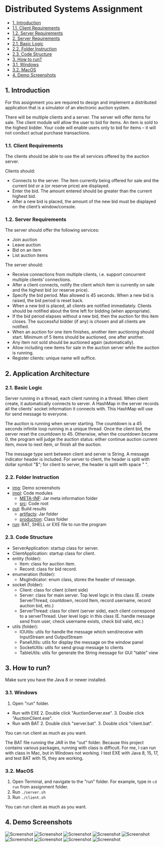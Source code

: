 # Distributed Systems Assignment

- [1. Introduction](#introduction)
- [1.1. Client Requirements](#client-requirements)
- [1.2. Server Requirements](#server-requirements)
- [2. Server Requirements](#application-architecture)
- [2.1. Basic Logic](#)
- [2.2. Folder Instruction](#)
- [2.3. Code Structure](#)
- [3. How to run?](#)
- [3.1. Windows](#)
- [3.2. MacOS](#)
- [4. Demo Screenshots](#)

## 1. Introduction

For this assignment you are required to design and implement a distributed application that is a simulator of an electronic auction system.

There will be multiple clients and a server. The server will offer items for sale. The client module will allow the user to bid for items. An item is sold to the highest bidder. Your code will enable users only to bid for items – it will not conduct actual purchase transactions.

### 1.1. Client Requirements

The clients should be able to use the all services offered by the auction server.

Clients should:

- Connects to the server. The item currently being offered for sale and the current bid or a (or reserve price) are displayed.
- Enter the bid. The amount entered should be greater than the current highest bid.
- After a new bid is placed, the amount of the new bid must be displayed on the client’s window/console.

### 1.2. Server Requirements

The server should offer the following services:

- Join auction
- Leave auction
- Bid on an item
- List auction items

The server should:

- Receive connections from multiple clients, i.e. support concurrent multiple clients’ connections.
- After a client connects, notify the client which item is currently on sale and the highest bid (or reserve price).
- Specify the bid period. Max allowed is 45 seconds. When a new bid is raised, the bid period is reset back.
- When a new bid is placed, all clients are notified immediately. Clients should be notified about the time left for bidding (when appropriate).
- If the bid period elapses without a new bid, then the auction for this item closes. The successful bidder (if any) is chosen and all clients are notified.
- When an auction for one item finishes, another item auctioning should start. Minimum of 5 items should be auctioned, one after another.
- Any item not sold should be auctioned again (automatically).
- Allow including new items for sale in the auction server while the auction is running.
- Register clients: unique name will suffice.

## 2. Application Architecture

### 2.1. Basic Logic

Server running in a thread, each client running in a thread. When client create, it automatically connects to server. A HashMap in the server records all the clients' socket information it connects with. This HashMap will use for send message to everyone.

The auction is running when server starting. The countdown is a 45 seconds infinite loop running in a unique thread. Once the client bid, the server reset the countdown to 45. Otherwise, when the countdown became 0, the program will judge the auction status: either continue auction current item, move to next item, or finish all the auction.

The message type sent between client and server is String. A message indicator header is included. For server to client, the header is split with dollar symbol "$"; for client to server, the header is split with space " ".

### 2.2. Folder Instruction

- [img](https://github.com/Theodore-Ho/auction_system/tree/main/img): Demo screenshots
- [impl](https://github.com/Theodore-Ho/auction_system/tree/main/impl): Code modules
  - [META-INF](https://github.com/Theodore-Ho/auction_system/tree/main/impl/meta-inf): Jar meta information folder
  - [src](https://github.com/Theodore-Ho/auction_system/tree/main/impl/src): Code root
- [out](https://github.com/Theodore-Ho/auction_system/tree/main/out): Build results
  - [artifacts](https://github.com/Theodore-Ho/auction_system/tree/main/out/artifacts): Jar folder
  - [production](https://github.com/Theodore-Ho/auction_system/tree/main/out/production): Class folder
- [run](https://github.com/Theodore-Ho/auction_system/tree/main/run): BAT, SHELL or EXE file to run the program

### 2.3. Code Structure

- ServerApplication: startup class for server.
- ClientApplication: startup class for client.
- entity (folder):
  - Item: class for auction item.
  - Record: class for bid record.
- enumeration (folder):
  - MsgIndicator: enum class, stores the header of message.
- socket (folder):
  - Client: class for client (client side)
  - Server: class for main server. Top level logic in this class (E. create ServerThread, countdown, record Item, record username, record auction bid, etc.)
  - ServerThread: class for client (server side), each client correspond to a serverThread. User level logic in this class (E. handle message send from user, check username exists, check bid valid, etc.)
- utils (folder):
  - IOUtils: utils for handle the message which send/receive with InputStream and OutputStream
  - PanelUtils: utils for display the message on the window panel
  - SocketUtils: utils for send group message to clients
  - TableUtils: utils for generate the String message for GUI "table" view

## 3. How to run?
Make sure you have the Java 8 or newer installed.

### 3.1. Windows
1. Open "run" folder.
- Run with EXE
  2. Double click "AuctionServer.exe".
  3. Double click "AuctionClient.exe".
- Run with BAT
  2. Double click "server.bat".
  3. Double click "client.bat".

You can run client as much as you want.

The BAT file running the JAR in the "out" folder. Because this project contains various packages, running with class is difficult. For me, I can run with class in Mac, but in Windows not working. I test EXE with Java 8, 15, 17, and test BAT with 15, they are working.

### 3.2. MacOS
1. Open Terminal, and navigate to the "run" folder. For example, type in ```cd run``` from assignment folder.
2. Run ```./server.sh```
3. Run ```./client.sh```

You can run client as much as you want.

## 4. Demo Screenshots
![Screenshot](https://github.com/Theodore-Ho/auction_system/blob/main/img/Screenshot1.png)
![Screenshot](https://github.com/Theodore-Ho/auction_system/blob/main/img/Screenshot2.png)
![Screenshot](https://github.com/Theodore-Ho/auction_system/blob/main/img/Screenshot3.png)
![Screenshot](https://github.com/Theodore-Ho/auction_system/blob/main/img/Screenshot4.png)
![Screenshot](https://github.com/Theodore-Ho/auction_system/blob/main/img/Screenshot5.png)
![Screenshot](https://github.com/Theodore-Ho/auction_system/blob/main/img/Screenshot6.png)
![Screenshot](https://github.com/Theodore-Ho/auction_system/blob/main/img/Screenshot7.png)
![Screenshot](https://github.com/Theodore-Ho/auction_system/blob/main/img/Screenshot8.png)
![Screenshot](https://github.com/Theodore-Ho/auction_system/blob/main/img/Screenshot9.png)